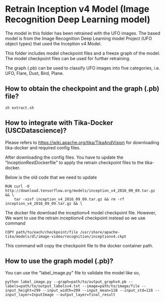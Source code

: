 # Retrain Inception v4 Model (Image Recognition Deep Learning model)

The model in this folder has been retrained with the UFO images. The based model is from the Image Recognition Deep Learning model Project (UFO object types) that used the Inception v4 Model.

This folder includes model checkpoint files and a freeze graph of the model.
The model checkpoint files can be used for further retraining.

The graph (.pb) can be used to classify UFO images into five categories, i.e. UFO, Flare, Dust, Bird, Plane.

## How to obtain the checkpoint and the graph (.pb) file?
```
sh extract.sh
```

## How to integrate with Tika-Docker (USCDatascience)?
Please refers to https://wiki.apache.org/tika/TikaAndVision
for downloading tika-docker and required config files.

After downloading the config files. You have to update the "InceptionRestDockerfile" to apply the retrain checkpoint files to the tika-docker.

Below is the old code that we need to update
```
RUN curl -O http://download.tensorflow.org/models/inception_v4_2016_09_09.tar.gz && \
    tar -xzvf inception_v4_2016_09_09.tar.gz && rm -rf inception_v4_2016_09_09.tar.gz && \
```

The docker file download the inceptionv4 model checkpoint file.
However, We want to use the retrain inceptionv4 checkpoint instead so we use command
```
COPY path/to/each/checkpoint/file /usr/share/apache-tika/models/dl/image-video/recognition/inceptionv4.ckpt
```
This command will copy the checkpoint file to the docker container path.

## How to use the graph model (.pb)?
You can use the "label_image.py" file to validate the model like so,

```
python label_image.py --graph=path/to/output_graphv4.pb --labels=path/to/output_labelsv4.txt --image=path/to/image/file --input_height=299 --input_width=299 --input_mean=128 --input_std=128 --input_layer=InputImage --output_layer=final_result
```